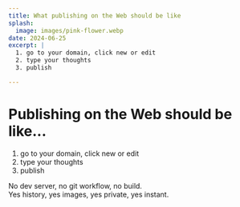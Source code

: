 ```yaml
---
title: What publishing on the Web should be like
splash:
  image: images/pink-flower.webp
date: 2024-06-25
excerpt: |
  1. go to your domain, click new or edit
  2. type your thoughts
  3. publish

---
```


# Publishing on the Web should be like...

1. go to your domain, click new or edit
2. type your thoughts
3. publish

No dev server, no git workflow, no build.  
Yes history, yes images, yes private, yes instant.